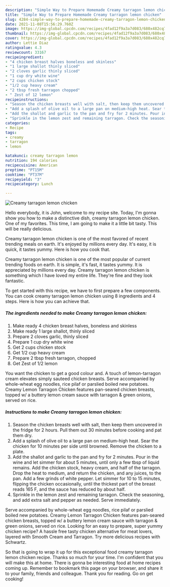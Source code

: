 ```yaml
---
description: "Simple Way to Prepare Homemade Creamy tarragon lemon chicken"
title: "Simple Way to Prepare Homemade Creamy tarragon lemon chicken"
slug: 4284-simple-way-to-prepare-homemade-creamy-tarragon-lemon-chicken
date: 2021-11-08T15:56:29.760Z
image: https://img-global.cpcdn.com/recipes/4fad12f9a3a7d083/680x482cq70/creamy-tarragon-lemon-chicken-recipe-main-photo.jpg
thumbnail: https://img-global.cpcdn.com/recipes/4fad12f9a3a7d083/680x482cq70/creamy-tarragon-lemon-chicken-recipe-main-photo.jpg
cover: https://img-global.cpcdn.com/recipes/4fad12f9a3a7d083/680x482cq70/creamy-tarragon-lemon-chicken-recipe-main-photo.jpg
author: Lettie Diaz
ratingvalue: 4.3
reviewcount: 33167
recipeingredient:
- "4 chicken breast halves boneless and skinless"
- "1 large shallot thinly sliced"
- "2 cloves garlic thinly sliced"
- "1 cup dry white wine"
- "2 cups chicken stock"
- "1/2 cup heavy cream"
- "2 tbsp fresh tarragon chopped"
- " Zest of 12 lemon"
recipeinstructions:
- "Season the chicken breasts well with salt, then keep them uncovered in the fridge for 2 hours. Pull them out 30 minutes before cooking and pat them dry."
- "Add a splash of olive oil to a large pan on medium-high heat. Sear the chicken for 10 minutes per side until browned. Remove the chicken to a plate."
- "Add the shallot and garlic to the pan and fry for 2 minutes. Pour in the wine and let simmer for about 5 minutes, until only a few tbsp of liquid remains. Add the chicken stock, heavy cream, and half of the tarragon. Drop the heat to medium, and return the chicken, and any juices, to the pan. Add a few grinds of white pepper. Let simmer for 10 to 15 minutes, flipping the chicken occasionally, until the thickest part of the breast reads 165 F, and the sauce has reduced by about half."
- "Sprinkle in the lemon zest and remaining tarragon. Check the seasoning, and add extra salt and pepper as needed. Serve immediately."
categories:
- Recipe
tags:
- creamy
- tarragon
- lemon

katakunci: creamy tarragon lemon 
nutrition: 194 calories
recipecuisine: American
preptime: "PT15M"
cooktime: "PT37M"
recipeyield: "3"
recipecategory: Lunch

---
```



![Creamy tarragon lemon chicken](https://img-global.cpcdn.com/recipes/4fad12f9a3a7d083/680x482cq70/creamy-tarragon-lemon-chicken-recipe-main-photo.jpg)

Hello everybody, it is John, welcome to my recipe site. Today, I'm gonna show you how to make a distinctive dish, creamy tarragon lemon chicken. One of my favorites. This time, I am going to make it a little bit tasty. This will be really delicious.

Creamy tarragon lemon chicken is one of the most favored of recent trending meals on earth. It&#39;s enjoyed by millions every day. It&#39;s easy, it is quick, it tastes yummy. Here is how you cook that.

Creamy tarragon lemon chicken is one of the most popular of current trending foods on earth. It is simple, it's fast, it tastes yummy. It is appreciated by millions every day. Creamy tarragon lemon chicken is something which I have loved my entire life. They're fine and they look fantastic.


To get started with this recipe, we have to first prepare a few components. You can cook creamy tarragon lemon chicken using 8 ingredients and 4 steps. Here is how you can achieve that.

<!--inarticleads1-->

##### The ingredients needed to make Creamy tarragon lemon chicken:

1. Make ready 4 chicken breast halves, boneless and skinless
1. Make ready 1 large shallot, thinly sliced
1. Prepare 2 cloves garlic, thinly sliced
1. Prepare 1 cup dry white wine
1. Get 2 cups chicken stock
1. Get 1/2 cup heavy cream
1. Prepare 2 tbsp fresh tarragon, chopped
1. Get  Zest of 1/2 lemon


You want the chicken to get a good colour and. A touch of lemon-tarragon cream elevates simply sauteed chicken breasts. Serve accompanied by whole-wheat egg noodles, rice pilaf or parslied boiled new potatoes. Creamy Lemon Tarragon Chicken features pan-seared chicken breasts, topped w/ a buttery lemon cream sauce with tarragon &amp; green onions, served on rice. 

<!--inarticleads2-->

##### Instructions to make Creamy tarragon lemon chicken:

1. Season the chicken breasts well with salt, then keep them uncovered in the fridge for 2 hours. Pull them out 30 minutes before cooking and pat them dry.
1. Add a splash of olive oil to a large pan on medium-high heat. Sear the chicken for 10 minutes per side until browned. Remove the chicken to a plate.
1. Add the shallot and garlic to the pan and fry for 2 minutes. Pour in the wine and let simmer for about 5 minutes, until only a few tbsp of liquid remains. Add the chicken stock, heavy cream, and half of the tarragon. Drop the heat to medium, and return the chicken, and any juices, to the pan. Add a few grinds of white pepper. Let simmer for 10 to 15 minutes, flipping the chicken occasionally, until the thickest part of the breast reads 165 F, and the sauce has reduced by about half.
1. Sprinkle in the lemon zest and remaining tarragon. Check the seasoning, and add extra salt and pepper as needed. Serve immediately.


Serve accompanied by whole-wheat egg noodles, rice pilaf or parslied boiled new potatoes. Creamy Lemon Tarragon Chicken features pan-seared chicken breasts, topped w/ a buttery lemon cream sauce with tarragon &amp; green onions, served on rice. Looking for an easy to prepare, super yummy chicken recipe? A hassle free tasty chicken alternative for meat lovers, layered with Smooth Cream and Tarragon. Try more delicious recipes with Schwartz. 

So that is going to wrap it up for this exceptional food creamy tarragon lemon chicken recipe. Thanks so much for your time. I'm confident that you will make this at home. There is gonna be interesting food at home recipes coming up. Remember to bookmark this page on your browser, and share it to your family, friends and colleague. Thank you for reading. Go on get cooking!
